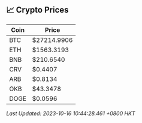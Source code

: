 ## 📈 Crypto Prices

| Coin | Price |
| ---- | ----- |
| BTC | $27214.9906 |
| ETH | $1563.3193 |
| BNB | $210.6540 |
| CRV | $0.4407 |
| ARB | $0.8134 |
| OKB | $43.3478 |
| DOGE | $0.0596 |

_Last Updated: 2023-10-16 10:44:28.461 +0800 HKT_